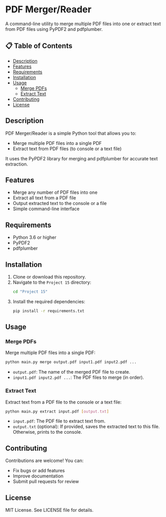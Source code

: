 # PDF Merger/Reader

A command-line utility to merge multiple PDF files into one or extract text from PDF files using PyPDF2 and pdfplumber.

## 📋 Table of Contents
- [Description](#description)
- [Features](#features)
- [Requirements](#requirements)
- [Installation](#installation)
- [Usage](#usage)
  - [Merge PDFs](#merge-pdfs)
  - [Extract Text](#extract-text)
- [Contributing](#contributing)
- [License](#license)

## Description
PDF Merger/Reader is a simple Python tool that allows you to:
- Merge multiple PDF files into a single PDF
- Extract text from PDF files (to console or a text file)

It uses the PyPDF2 library for merging and pdfplumber for accurate text extraction.

## Features
- Merge any number of PDF files into one
- Extract all text from a PDF file
- Output extracted text to the console or a file
- Simple command-line interface

## Requirements
- Python 3.6 or higher
- PyPDF2
- pdfplumber

## Installation
1. Clone or download this repository.
2. Navigate to the `Project 15` directory:
   ```bash
   cd "Project 15"
   ```
3. Install the required dependencies:
   ```bash
   pip install -r requirements.txt
   ```

## Usage

### Merge PDFs
Merge multiple PDF files into a single PDF:
```bash
python main.py merge output.pdf input1.pdf input2.pdf ...
```
- `output.pdf`: The name of the merged PDF file to create.
- `input1.pdf input2.pdf ...`: The PDF files to merge (in order).

### Extract Text
Extract text from a PDF file to the console or a text file:
```bash
python main.py extract input.pdf [output.txt]
```
- `input.pdf`: The PDF file to extract text from.
- `output.txt` (optional): If provided, saves the extracted text to this file. Otherwise, prints to the console.

## Contributing
Contributions are welcome! You can:
- Fix bugs or add features
- Improve documentation
- Submit pull requests for review

## License
MIT License. See LICENSE file for details.
